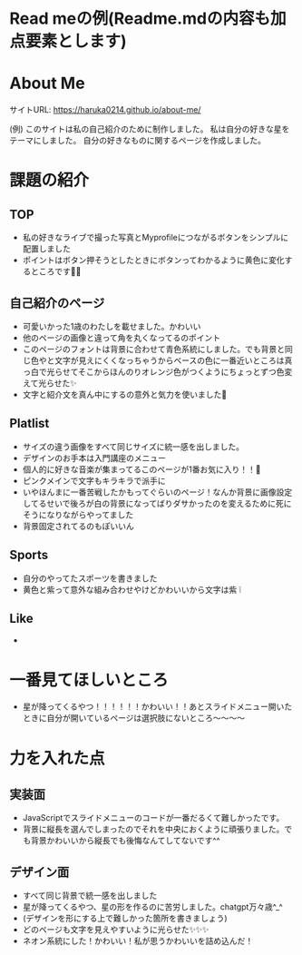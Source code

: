 # Read meの例(Readme.mdの内容も加点要素とします)

# About Me 

サイトURL: https://haruka0214.github.io/about-me/

(例)
このサイトは私の自己紹介のために制作しました。
私は自分の好きな星をテーマにしました。
自分の好きなものに関するページを作成しました。


# 課題の紹介

## TOP

- 私の好きなライブで撮った写真とMyprofileにつながるボタンをシンプルに配置しました
- ポイントはボタン押そうとしたときにボタンってわかるように黄色に変化するところです👀💛

## 自己紹介のページ

- 可愛いかった1歳のわたしを載せました。かわいい
- 他のページの画像と違って角を丸くなってるのポイント
- このページのフォントは背景に合わせて青色系統にしました。でも背景と同じ色やと文字が見えにくくなっちゃうからベースの色に一番近いところは真っ白で光らせてそこからほんのりオレンジ色がつくようにちょっとずつ色変えて光らせた✨
- 文字と紹介文を真ん中にするの意外と気力を使いました🔰

## Platlist

- サイズの違う画像をすべて同じサイズに統一感を出しました。
- デザインのお手本は入門講座のメニュー
- 個人的に好きな音楽が集まってるこのページが1番お気に入り！！💛
- ピンクメインで文字もキラキラで派手に
- いやほんまに一番苦戦したかもってぐらいのページ！なんか背景に画像設定してるせいで後ろが白の背景になってばりダサかったのを変えるために死にそうになりながらやってました
- 背景固定されてるのもぽいいん

## Sports

- 自分のやってたスポーツを書きました
- 黄色と紫って意外な組み合わせやけどかわいいから文字は紫 ❕

## Like

- 

# 一番見てほしいところ

- 星が降ってくるやつ！！！！！！かわいい！！あとスライドメニュー開いたときに自分が開いているページは選択肢にないところ～～～～

# 力を入れた点

## 実装面

- JavaScriptでスライドメニューのコードが一番だるくて難しかったです。
- 背景に縦長を選んでしまったのでそれを中央におくように頑張りました。でも背景かわいいから縦長でも後悔なんてしてないです^^

## デザイン面

- すべて同じ背景で統一感を出しました
- 星が降ってくるやつ、星の形を作るのに苦労しました。chatgpt万々歳^_^
- (デザインを形にする上で難しかった箇所を書きましょう)
- どのページも文字を見えやすいように光らせた✨✨✨
- ネオン系統にした！かわいい！私が思うかわいいを詰め込んだ！